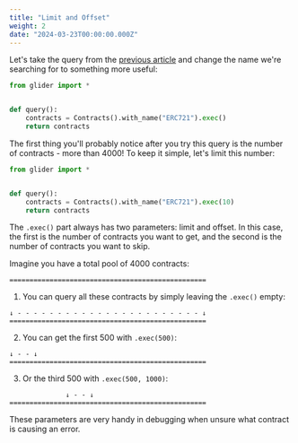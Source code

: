 ```yaml
---
title: "Limit and Offset"
weight: 2
date: "2024-03-23T00:00:00.000Z"
---
```


Let's take the query from the [previous article](../get-started) and change the name we're searching for to something more useful:

```python
from glider import *


def query():
    contracts = Contracts().with_name("ERC721").exec()
    return contracts

```

The first thing you'll probably notice after you try this query is the number of contracts - more than 4000! To keep it simple, let's limit this number:

```python
from glider import *


def query():
    contracts = Contracts().with_name("ERC721").exec(10)
    return contracts

```

The `.exec()` part always has two parameters: limit and offset. In this case, the first is the number of contracts you want to get, and the second is the number of contracts you want to skip.

Imagine you have a total pool of 4000 contracts:

```
=================================================
```

1. You can query all these contracts by simply leaving the `.exec()` empty:

```
↓ - - - - - - - - - - - - - - - - - - - - - - - ↓
=================================================
```

2. You can get the first 500 with `.exec(500)`:

```
↓ - - ↓
=================================================
```

3. Or the third 500 with `.exec(500, 1000)`:

```
              ↓ - - ↓
=================================================
```

These parameters are very handy in debugging when unsure what contract is causing an error.


